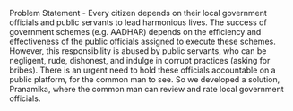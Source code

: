 Problem Statement - 
Every citizen depends on their local government officials and public servants to lead harmonious lives. The success of government schemes (e.g. AADHAR) depends on the efficiency and effectiveness of the public officials assigned to execute these schemes. However, this responsibility is abused by public servants, who can be negligent, rude, dishonest, and indulge in corrupt practices (asking for bribes). There is an urgent need to hold these officials accountable on a public platform, for the common man to see. So we developed a solution, Pranamika, where the common man can 
review and rate local government officials.
